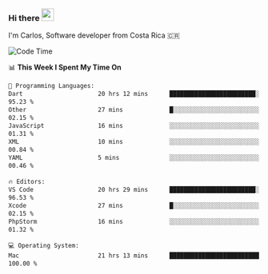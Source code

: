### Hi there <img src="https://media.giphy.com/media/hvRJCLFzcasrR4ia7z/giphy.gif" width="25px" height="25px">

I'm Carlos, Software developer from Costa Rica 🇨🇷

[//]: # (<a href="https://app.daily.dev/carum98"><img src="https://github.com/carum98/carum98/blob/main/devcard.svg" width="400" alt="Carlos Umaña Acevedo's Dev Card"/></a>)


<!--START_SECTION:waka-->
![Code Time](http://img.shields.io/badge/Code%20Time-11%2C910%20hrs%2032%20mins-blue)

📊 **This Week I Spent My Time On** 

```text
💬 Programming Languages: 
Dart                     20 hrs 12 mins      ████████████████████████░   95.23 % 
Other                    27 mins             █░░░░░░░░░░░░░░░░░░░░░░░░   02.15 % 
JavaScript               16 mins             ░░░░░░░░░░░░░░░░░░░░░░░░░   01.31 % 
XML                      10 mins             ░░░░░░░░░░░░░░░░░░░░░░░░░   00.84 % 
YAML                     5 mins              ░░░░░░░░░░░░░░░░░░░░░░░░░   00.46 % 

🔥 Editors: 
VS Code                  20 hrs 29 mins      ████████████████████████░   96.53 % 
Xcode                    27 mins             █░░░░░░░░░░░░░░░░░░░░░░░░   02.15 % 
PhpStorm                 16 mins             ░░░░░░░░░░░░░░░░░░░░░░░░░   01.32 % 

💻 Operating System: 
Mac                      21 hrs 13 mins      █████████████████████████   100.00 % 
```


<!--END_SECTION:waka-->
